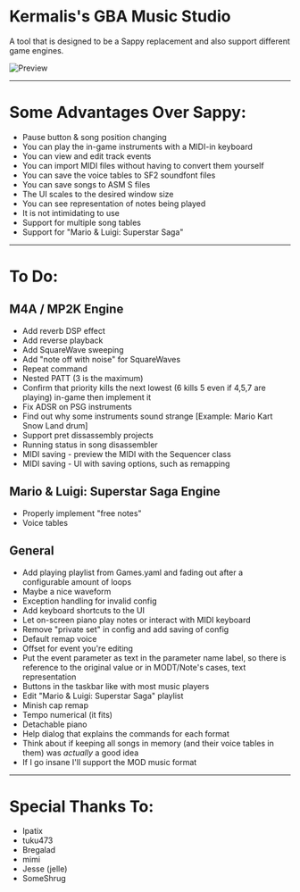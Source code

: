 # Kermalis's GBA Music Studio

A tool that is designed to be a Sappy replacement and also support different game engines.

![Preview](https://i.imgur.com/MOBHq03.gif)

----
# Some Advantages Over Sappy:
* Pause button & song position changing
* You can play the in-game instruments with a MIDI-in keyboard
* You can view and edit track events
* You can import MIDI files without having to convert them yourself
* You can save the voice tables to SF2 soundfont files
* You can save songs to ASM S files
* The UI scales to the desired window size
* You can see representation of notes being played
* It is not intimidating to use
* Support for multiple song tables
* Support for "Mario & Luigi: Superstar Saga"

----
# To Do:
## M4A / MP2K Engine
* Add reverb DSP effect
* Add reverse playback
* Add SquareWave sweeping
* Add "note off with noise" for SquareWaves
* Repeat command
* Nested PATT (3 is the maximum)
* Confirm that priority kills the next lowest (6 kills 5 even if 4,5,7 are playing) in-game then implement it
* Fix ADSR on PSG instruments
* Find out why some instruments sound strange \[Example: Mario Kart Snow Land drum\]
* Support pret dissassembly projects
* Running status in song disassembler
* MIDI saving - preview the MIDI with the Sequencer class
* MIDI saving - UI with saving options, such as remapping

## Mario & Luigi: Superstar Saga Engine
* Properly implement "free notes"
* Voice tables

## General
* Add playing playlist from Games.yaml and fading out after a configurable amount of loops
* Maybe a nice waveform
* Exception handling for invalid config
* Add keyboard shortcuts to the UI
* Let on-screen piano play notes or interact with MIDI keyboard
* Remove "private set" in config and add saving of config
* Default remap voice
* Offset for event you're editing
* Put the event parameter as text in the parameter name label, so there is reference to the original value or in MODT/Note's cases, text representation
* Buttons in the taskbar like with most music players
* Edit "Mario & Luigi: Superstar Saga" playlist
* Minish cap remap
* Tempo numerical (it fits)
* Detachable piano
* Help dialog that explains the commands for each format
* Think about if keeping all songs in memory (and their voice tables in them) was *actually* a good idea
* If I go insane I'll support the MOD music format

----
# Special Thanks To:
* Ipatix
* tuku473
* Bregalad
* mimi
* Jesse (jelle)
* SomeShrug